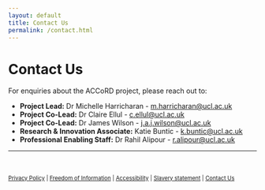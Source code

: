 ```yaml
---
layout: default
title: Contact Us
permalink: /contact.html
---
```


# Contact Us

For enquiries about the ACCoRD project, please reach out to:

- **Project Lead:** Dr Michelle Harricharan - [m.harricharan@ucl.ac.uk](mailto:m.harricharan@ucl.ac.uk)
- **Project Co-Lead:** Dr Claire Ellul - [c.ellul@ucl.ac.uk](mailto:c.ellul@ucl.ac.uk)
- **Project Co-Lead:** Dr James Wilson - [j.a.j.wilson@ucl.ac.uk](mailto:j.a.j.wilson@ucl.ac.uk)
- **Research & Innovation Associate:** Katie Buntic - [k.buntic@ucl.ac.uk](mailto:k.buntic@ucl.ac.uk)
- **Professional Enabling Staff:** Dr Rahil Alipour - [r.alipour@ucl.ac.uk](mailto:r.alipour@ucl.ac.uk)

---

<footer style="margin-top:3rem; font-size:0.7rem;">
  <a href="./privacy.html">Privacy Policy</a> |
  <a href="https://www.ucl.ac.uk/foi">Freedom of Information</a> |
  <a href="https://www.ucl.ac.uk/accessibility">Accessibility</a> |
  <a href="https://www.ucl.ac.uk/commercial-procurement/modern-day-slavery-statement">Slavery statement</a> |
  <a href="./contact.html"> Contact Us</a>
</footer>
